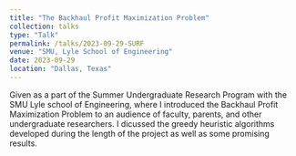 ```yaml
---
title: "The Backhaul Profit Maximization Problem"
collection: talks
type: "Talk"
permalink: /talks/2023-09-29-SURF
venue: "SMU, Lyle School of Engineering"
date: 2023-09-29
location: "Dallas, Texas"
---
```


Given as a part of the Summer Undergraduate Research Program with the SMU Lyle school of Engineering, where I introduced the Backhaul Profit Maximization Problem to an audience of faculty, parents, and other undergraduate researchers. I dicussed the greedy heuristic algorithms developed during the length of the project as well as some promising results.
